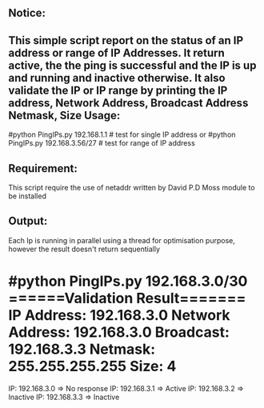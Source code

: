 Notice:
--------------------------------------------------------------------------
This simple script report on the status of an IP address or range of IP Addresses.
It return active, the the ping is successful and the IP is up and running and inactive otherwise.
It also validate the IP or IP range by printing the IP address, Network Address, Broadcast Address
   Netmask, Size
Usage:
------------------------------------------------------------------------
#python PingIPs.py 192.168.1.1 # test for single IP address
or
#python PingIPs.py 192.168.3.56/27 # test for range of IP address

Requirement:
----------------------------------------------------------------------
This script require the use of netaddr written by David P.D Moss module to be installed

Output:
----------------------------------------------------------------------------
Each Ip is running in parallel using a thread for optimisation purpose, however the result doesn't return sequentially

#python PingIPs.py 192.168.3.0/30
======Validation Result=======
IP Address: 192.168.3.0
Network Address: 192.168.3.0
Broadcast: 192.168.3.3
Netmask: 255.255.255.255
Size: 4
==============================
IP: 192.168.3.0 => No response
IP: 192.168.3.1 => Active
IP: 192.168.3.2 => Inactive
IP: 192.168.3.3 => Inactive